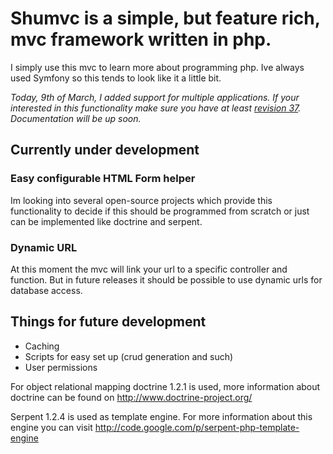 # Shumvc is a simple, but feature rich, mvc framework written in php. #

I simply use this mvc to learn more about programming php. Ive always used Symfony so this tends to look like it a little bit.

_Today, 9th of March, I added support for multiple applications. If your interested in this functionality make sure you have at least [revision 37](https://code.google.com/p/shumvc/source/detail?r=37). Documentation will be up soon._

## Currently under development ##
### Easy configurable HTML Form helper ###
Im looking into several open-source projects which provide this functionality to decide if this should be programmed from scratch or just can be implemented like doctrine and serpent.
### Dynamic URL ###
At this moment the mvc will link your url to a specific controller and function. But in future releases it should be possible to use dynamic urls for database access.



## Things for future development ##
  * Caching
  * Scripts for easy set up (crud generation and such)
  * User permissions

For object relational mapping doctrine 1.2.1 is used, more information about doctrine can be found on http://www.doctrine-project.org/

Serpent 1.2.4 is used as template engine. For more information about this engine you can visit http://code.google.com/p/serpent-php-template-engine